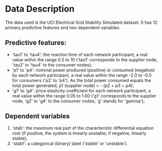 # Data Description

The data used is the UCI Electrical Grid Stability Simulated dataset.
It has 12 primary predictive features and two dependent variables.

## Predictive features:
- 'tau1' to 'tau4': the reaction time of each network participant, a real value within the range 0.5 to 10 ('tau1' corresponds to the supplier node, 'tau2' to 'tau4' to the consumer nodes);
- 'p1' to 'p4': nominal power produced (positive) or consumed (negative) by each network participant, a real value within the range -2.0 to -0.5 for consumers ('p2' to 'p4'). As the total power consumed equals the total power generated, p1 (supplier node) = - (p2 + p3 + p4);
- 'g1' to 'g4': price elasticity coefficient for each network participant, a real value within the range 0.05 to 1.00 ('g1' corresponds to the supplier node, 'g2' to 'g4' to the consumer nodes; 'g' stands for 'gamma');

## Dependent variables
1. 'stab': the maximum real part of the characteristic differential equation root (if positive, the system is linearly unstable; if negative, linearly stable);
2. 'stabf': a categorical (binary) label ('stable' or 'unstable').
